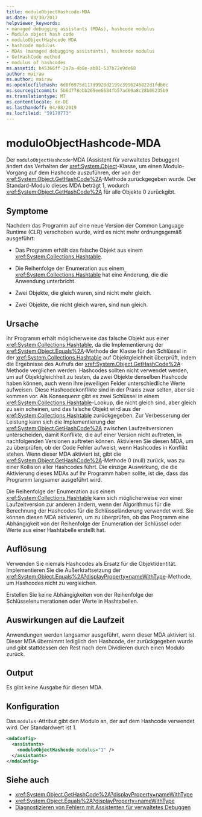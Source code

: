 ```yaml
---
title: moduloObjectHashcode-MDA
ms.date: 03/30/2017
helpviewer_keywords:
- managed debugging assistants (MDAs), hashcode modulus
- Modulo object hash code
- moduloObjectHashcode MDA
- hashcode modulus
- MDAs (managed debugging assistants), hashcode modulus
- GetHashCode method
- modulus of hashcodes
ms.assetid: b45366ff-2a7a-4b8e-ab01-537b72e9de68
author: mairaw
ms.author: mairaw
ms.openlocfilehash: 6d8f6975d117d9920d2199c3996246822d1fdb6c
ms.sourcegitcommit: 5b6d778ebb269ee6684fb57ad69a8c28b06235b9
ms.translationtype: MT
ms.contentlocale: de-DE
ms.lasthandoff: 04/08/2019
ms.locfileid: "59170773"
---
```

# <a name="moduloobjecthashcode-mda"></a>moduloObjectHashcode-MDA
Der `moduloObjectHashcode`-MDA (Assistent für verwaltetes Debuggen) ändert das Verhalten der <xref:System.Object>-Klasse, um einen Modulo-Vorgang auf dem Hashcode auszuführen, der von der <xref:System.Object.GetHashCode%2A>-Methode zurückgegeben wurde. Der Standard-Modulo dieses MDA beträgt 1, wodurch <xref:System.Object.GetHashCode%2A> für alle Objekte 0 zurückgibt.  
  
## <a name="symptoms"></a>Symptome  
 Nachdem das Programm auf eine neue Version der Common Language Runtime (CLR) verschoben wurde, wird es nicht mehr ordnungsgemäß ausgeführt:  
  
-   Das Programm erhält das falsche Objekt aus einem <xref:System.Collections.Hashtable>.  
  
-   Die Reihenfolge der Enumeration aus einem <xref:System.Collections.Hashtable> hat eine Änderung, die die Anwendung unterbricht.  
  
-   Zwei Objekte, die gleich waren, sind nicht mehr gleich.  
  
-   Zwei Objekte, die nicht gleich waren, sind nun gleich.  
  
## <a name="cause"></a>Ursache  
 Ihr Programm erhält möglicherweise das falsche Objekt aus einer <xref:System.Collections.Hashtable>, da die Implementierung der <xref:System.Object.Equals%2A>-Methode der Klasse für den Schlüssel in der <xref:System.Collections.Hashtable> auf Objektgleichheit überprüft, indem die Ergebnisse des Aufrufs der <xref:System.Object.GetHashCode%2A>-Methode verglichen werden. Hashcodes sollten nicht verwendet werden, um auf Objektgleichheit zu testen, da zwei Objekte denselben Hashcode haben können, auch wenn ihre jeweiligen Felder unterschiedliche Werte aufweisen. Diese Hashcodekonflikte sind in der Praxis zwar selten, aber sie kommen vor. Als Konsequenz gibt es zwei Schlüssel in einem <xref:System.Collections.Hashtable>-Lookup, die nicht gleich sind, aber gleich zu sein scheinen, und das falsche Objekt wird aus der <xref:System.Collections.Hashtable> zurückgegeben. Zur Verbesserung der Leistung kann sich die Implementierung der <xref:System.Object.GetHashCode%2A> zwischen Laufzeitversionen unterscheiden, damit Konflikte, die auf einer Version nicht auftreten, in nachfolgenden Versionen auftreten können. Aktivieren Sie diesen MDA, um zu überprüfen, ob der Code Fehler aufweist, wenn Hashcodes in Konflikt stehen. Wenn dieser MDA aktiviert ist, gibt die <xref:System.Object.GetHashCode%2A>-Methode 0 (null) zurück, was zu einer Kollision aller Hashcodes führt. Die einzige Auswirkung, die die Aktivierung dieses MDAs auf Ihr Programm haben sollte, ist die, dass das Programm langsamer ausgeführt wird.  
  
 Die Reihenfolge der Enumeration aus einem <xref:System.Collections.Hashtable> kann sich möglicherweise von einer Laufzeitversion zur anderen ändern, wenn der Algorithmus für die Berechnung der Hashcodes für die Schlüsseländerung verwendet wird. Sie können diesen MDA aktivieren, um zu überprüfen, ob das Programm eine Abhängigkeit von der Reihenfolge der Enumeration der Schlüssel oder Werte aus einer Hashtabelle erstellt hat.  
  
## <a name="resolution"></a>Auflösung  
 Verwenden Sie niemals Hashcodes als Ersatz für die Objektidentität. Implementieren Sie die Außerkraftsetzung der <xref:System.Object.Equals%2A?displayProperty=nameWithType>-Methode, um Hashcodes nicht zu vergleichen.  
  
 Erstellen Sie keine Abhängigkeiten von der Reihenfolge der Schlüsselenumerationen oder Werte in Hashtabellen.  
  
## <a name="effect-on-the-runtime"></a>Auswirkungen auf die Laufzeit  
 Anwendungen werden langsamer ausgeführt, wenn dieser MDA aktiviert ist. Dieser MDA übernimmt lediglich den Hashcode, der zurückgegeben wurde und gibt stattdessen den Rest nach dem Dividieren durch einen Modulo zurück.  
  
## <a name="output"></a>Output  
 Es gibt keine Ausgabe für diesen MDA.  
  
## <a name="configuration"></a>Konfiguration  
 Das `modulus`-Attribut gibt den Modulo an, der auf dem Hashcode verwendet wird. Der Standardwert ist 1.  
  
```xml  
<mdaConfig>  
  <assistants>  
    <moduloObjectHashcode modulus="1" />  
  </assistants>  
</mdaConfig>  
```  
  
## <a name="see-also"></a>Siehe auch

- <xref:System.Object.GetHashCode%2A?displayProperty=nameWithType>
- <xref:System.Object.Equals%2A?displayProperty=nameWithType>
- [Diagnostizieren von Fehlern mit Assistenten für verwaltetes Debuggen](../../../docs/framework/debug-trace-profile/diagnosing-errors-with-managed-debugging-assistants.md)
